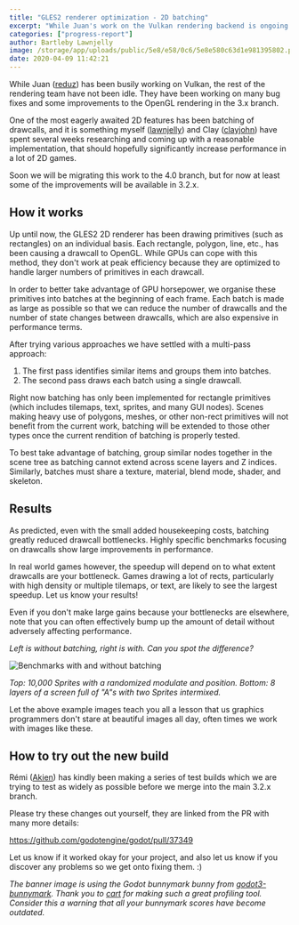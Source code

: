 ```yaml
---
title: "GLES2 renderer optimization - 2D batching"
excerpt: "While Juan's work on the Vulkan rendering backend is ongoing in the master branch, the rest of the rendering team have not been idle. They have been working on many bug fixes and some improvements to the OpenGL rendering in the 3.x branch, and one of the most awaited is the addition of batching of 2D primitives in the GLES2 renderer, which should significantly increase performance in a lot of 2D games."
categories: ["progress-report"]
author: Bartleby Lawnjelly
image: /storage/app/uploads/public/5e8/e58/0c6/5e8e580c63d1e981395802.png
date: 2020-04-09 11:42:21
---
```


While Juan ([reduz](https://github.com/reduz)) has been busily working on Vulkan, the rest of the rendering team have not been idle. They have been working on many bug fixes and some improvements to the OpenGL rendering in the 3.x branch.

One of the most eagerly awaited 2D features has been batching of drawcalls, and it is something myself ([lawnjelly](https://github.com/lawnjelly)) and Clay ([clayjohn](https://github.com/clayjohn)) have spent several weeks researching and coming up with a reasonable implementation, that should hopefully significantly increase performance in a lot of 2D games.

Soon we will be migrating this work to the 4.0 branch, but for now at least some of the improvements will be available in 3.2.x.

## How it works

Up until now, the GLES2 2D renderer has been drawing primitives (such as rectangles) on an individual basis. Each rectangle, polygon, line, etc., has been causing a drawcall to OpenGL. While GPUs can cope with this method, they don't work at peak efficiency because they are optimized to handle larger numbers of primitives in each drawcall.

In order to better take advantage of GPU horsepower, we organise these primitives into batches at the beginning of each frame. Each batch is made as large as possible so that we can reduce the number of drawcalls and the number of state changes between drawcalls, which are also expensive in performance terms.

After trying various approaches we have settled with a multi-pass approach:
1. The first pass identifies similar items and groups them into batches.
2. The second pass draws each batch using a single drawcall.

Right now batching has only been implemented for rectangle primitives (which includes tilemaps, text, sprites, and many GUI nodes). Scenes making heavy use of polygons, meshes, or other non-rect primitives will not benefit from the current work, batching will be extended to those other types once the current rendition of batching is properly tested.

To best take advantage of batching, group similar nodes together in the scene tree as batching cannot extend across scene layers and Z indices. Similarly, batches must share a texture, material, blend mode, shader, and skeleton.

## Results

As predicted, even with the small added housekeeping costs, batching greatly reduced drawcall bottlenecks. Highly specific benchmarks focusing on drawcalls show large improvements in performance.

In real world games however, the speedup will depend on to what extent drawcalls are your bottleneck. Games drawing a lot of rects, particularly with high density or multiple tilemaps, or text, are likely to see the largest speedup. Let us know your results!

Even if you don't make large gains because your bottlenecks are elsewhere, note that you can often effectively bump up the amount of detail without adversely affecting performance.

*Left is without batching, right is with. Can you spot the difference?*

![Benchmarks with and without batching](/storage/app/uploads/public/5e8/e4f/660/5e8e4f660d679955685206.jpg)

*Top: 10,000 Sprites with a randomized modulate and position.*
*Bottom: 8 layers of a screen full of "A"s with two Sprites intermixed.*

Let the above example images teach you all a lesson that us graphics programmers don't stare at beautiful images all day, often times we work with images like these.

## How to try out the new build

Rémi ([Akien](https://github.com/akien-mga)) has kindly been making a series of test builds which we are trying to test as widely as possible before we merge into the main 3.2.x branch.

Please try these changes out yourself, they are linked from the PR with many more details:

https://github.com/godotengine/godot/pull/37349

Let us know if it worked okay for your project, and also let us know if you discover any problems so we get onto fixing them. :)

*The banner image is using the Godot bunnymark bunny from [godot3-bunnymark](https://github.com/cart/godot3-bunnymark). Thank you to [cart](https://github.com/cart) for making such a great profiling tool. Consider this a warning that all your bunnymark scores have become outdated.*
